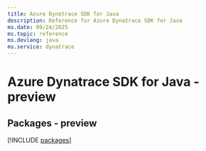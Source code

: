 ```yaml
---
title: Azure Dynatrace SDK for Java
description: Reference for Azure Dynatrace SDK for Java
ms.date: 09/24/2025
ms.topic: reference
ms.devlang: java
ms.service: dynatrace
---
```

# Azure Dynatrace SDK for Java - preview
## Packages - preview
[!INCLUDE [packages](dynatrace-index.md)]